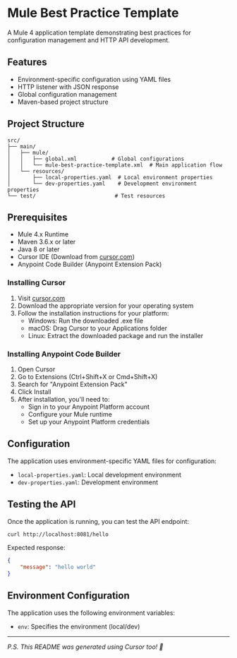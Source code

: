 # Mule Best Practice Template

A Mule 4 application template demonstrating best practices for configuration management and HTTP API development.

## Features

- Environment-specific configuration using YAML files
- HTTP listener with JSON response
- Global configuration management
- Maven-based project structure

## Project Structure

```
src/
├── main/
│   ├── mule/
│   │   ├── global.xml           # Global configurations
│   │   └── mule-best-practice-template.xml  # Main application flow
│   └── resources/
│       ├── local-properties.yaml  # Local environment properties
│       └── dev-properties.yaml    # Development environment properties
└── test/                         # Test resources
```

## Prerequisites

- Mule 4.x Runtime
- Maven 3.6.x or later
- Java 8 or later
- Cursor IDE (Download from [cursor.com](https://cursor.com))
- Anypoint Code Builder (Anypoint Extension Pack)

### Installing Cursor

1. Visit [cursor.com](https://cursor.com)
2. Download the appropriate version for your operating system
3. Follow the installation instructions for your platform:
   - Windows: Run the downloaded .exe file
   - macOS: Drag Cursor to your Applications folder
   - Linux: Extract the downloaded package and run the installer

### Installing Anypoint Code Builder

1. Open Cursor
2. Go to Extensions (Ctrl+Shift+X or Cmd+Shift+X)
3. Search for "Anypoint Extension Pack"
4. Click Install
5. After installation, you'll need to:
   - Sign in to your Anypoint Platform account
   - Configure your Mule runtime
   - Set up your Anypoint Platform credentials

## Configuration

The application uses environment-specific YAML files for configuration:

- `local-properties.yaml`: Local development environment
- `dev-properties.yaml`: Development environment

## Testing the API

Once the application is running, you can test the API endpoint:

```bash
curl http://localhost:8081/hello
```

Expected response:
```json
{
    "message": "hello world"
}
```

## Environment Configuration

The application uses the following environment variables:
- `env`: Specifies the environment (local/dev)

---

*P.S. This README was generated using Cursor too! 🚀* 